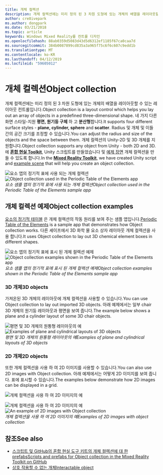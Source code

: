 ```yaml
---
title: 개체 컬렉션
description: 개체 컬렉션에는 미리 정의 된 3 차원 도형에 있는 개체의 배열을 레이아웃할 수 있는 레이아웃 컨트롤입니다.
author: cre8ivepark
ms.author: dongpark
ms.date: 03/21/2018
ms.topic: article
keywords: Windows Mixed Reality를 컨트롤 디자인
ms.openlocfilehash: 88ab0359d5083d43d5d6312ef1185f67ca0caa7d
ms.sourcegitcommit: 384b0087899cd835a3a965f75c6f6c607c9edd1b
ms.translationtype: MT
ms.contentlocale: ko-KR
ms.lasthandoff: 04/12/2019
ms.locfileid: "59605012"
---
```

# <a name="object-collection"></a><span data-ttu-id="553f3-104">개체 컬렉션</span><span class="sxs-lookup"><span data-stu-id="553f3-104">Object collection</span></span>

<span data-ttu-id="553f3-105">개체 컬렉션에는 미리 정의 된 3 차원 도형에 있는 개체의 배열을 레이아웃할 수 있는 레이아웃 컨트롤입니다.</span><span class="sxs-lookup"><span data-stu-id="553f3-105">Object collection is a layout control which helps you lay out an array of objects in a predefined three-dimensional shape.</span></span> <span data-ttu-id="553f3-106">네 가지 다른 화면 스타일-지원 **평면, 원기둥 구체** 하 고 **분산형**합니다.</span><span class="sxs-lookup"><span data-stu-id="553f3-106">It supports four different surface styles - **plane, cylinder, sphere** and **scatter**.</span></span> <span data-ttu-id="553f3-107">Radius 및 개체 및 이들 간의 공간 크기를 조정할 수 있습니다.</span><span class="sxs-lookup"><span data-stu-id="553f3-107">You can adjust the radius and size of the objects and the space between them.</span></span> <span data-ttu-id="553f3-108">개체 컬렉션의 Unity-2D 및 3D 개체를 지원합니다.</span><span class="sxs-lookup"><span data-stu-id="553f3-108">Object collection supports any object from Unity - both 2D and 3D.</span></span> <span data-ttu-id="553f3-109">에  **[혼합 현실 Toolkit](https://github.com/Microsoft/MixedRealityToolkit-Unity/blob/htk_release/Assets/HoloToolkit-Examples/UX/Readme/README_ObjectCollection.md)**, Unity 스크립트를 만들었습니다 및 [예제 장면](https://github.com/Microsoft/MixedRealityToolkit-Unity/blob/htk_release/Assets/HoloToolkit-Examples/UX/Scenes/ObjectCollectionExample.unity) 개체 컬렉션을 만들 수 있도록 합니다.</span><span class="sxs-lookup"><span data-stu-id="553f3-109">In the **[Mixed Reality Toolkit](https://github.com/Microsoft/MixedRealityToolkit-Unity/blob/htk_release/Assets/HoloToolkit-Examples/UX/Readme/README_ObjectCollection.md)**, we have created Unity script and [example scene](https://github.com/Microsoft/MixedRealityToolkit-Unity/blob/htk_release/Assets/HoloToolkit-Examples/UX/Scenes/ObjectCollectionExample.unity) that will help you create an object collection.</span></span>

<span data-ttu-id="553f3-110">![요소 앱의 정기적 표에 사용 되는 개체 컬렉션](images/640px-objectcollection-hero-640px.jpg)</span><span class="sxs-lookup"><span data-stu-id="553f3-110">![Object collection used in the Periodic Table of the Elements app](images/640px-objectcollection-hero-640px.jpg)</span></span><br>
<span data-ttu-id="553f3-111">*요소 샘플 앱의 정기적 표에 사용 되는 개체 컬렉션*</span><span class="sxs-lookup"><span data-stu-id="553f3-111">*Object collection used in the Periodic Table of the Elements sample app*</span></span>

## <a name="object-collection-examples"></a><span data-ttu-id="553f3-112">개체 컬렉션 예제</span><span class="sxs-lookup"><span data-stu-id="553f3-112">Object collection examples</span></span>

<span data-ttu-id="553f3-113">[요소의 정기적 테이블](periodic-table-of-the-elements.md) 은 개체 컬렉션의 작동 원리를 보여 주는 샘플 앱입니다.</span><span class="sxs-lookup"><span data-stu-id="553f3-113">[Periodic Table of the Elements](periodic-table-of-the-elements.md) is a sample app that demonstrates how Object collection works.</span></span> <span data-ttu-id="553f3-114">다른 셰이프에서 3D 화학 물 요소 상자 레이아웃 개체 컬렉션을 사용 합니다.</span><span class="sxs-lookup"><span data-stu-id="553f3-114">It uses Object collection to lay out 3D chemical element boxes in different shapes.</span></span>

<span data-ttu-id="553f3-115">![요소 앱의 정기적 표에 표시 된 개체 컬렉션 예제](images/periodictable-collections-1000px.jpg)</span><span class="sxs-lookup"><span data-stu-id="553f3-115">![Object collection examples shown in the Periodic Table of the Elements app](images/periodictable-collections-1000px.jpg)</span></span><br>
<span data-ttu-id="553f3-116">*요소 샘플 앱의 정기적 표에 표시 된 개체 컬렉션 예제*</span><span class="sxs-lookup"><span data-stu-id="553f3-116">*Object collection examples shown in the Periodic Table of the Elements sample app*</span></span>

### <a name="3d-objects"></a><span data-ttu-id="553f3-117">3D 개체</span><span class="sxs-lookup"><span data-stu-id="553f3-117">3D objects</span></span>

<span data-ttu-id="553f3-118">가져온된 3D 개체의 레이아웃에 개체 컬렉션을 사용할 수 있습니다.</span><span class="sxs-lookup"><span data-stu-id="553f3-118">You can use Object collection to lay out imported 3D objects.</span></span> <span data-ttu-id="553f3-119">아래 예제에서는 일부 chair 3D 개체의 원기둥 레이아웃과 평면을 보여 줍니다.</span><span class="sxs-lookup"><span data-stu-id="553f3-119">The example below shows a plane and a cylinder layout of some 3D chair objects.</span></span>

<span data-ttu-id="553f3-120">![평면 및 3D 개체의 원통형 레이아웃의 예](images/objectcollection-3dobjects-1000px.jpg)</span><span class="sxs-lookup"><span data-stu-id="553f3-120">![Examples of plane and cylindrical layouts of 3D objects](images/objectcollection-3dobjects-1000px.jpg)</span></span><br>
<span data-ttu-id="553f3-121">*평면 및 3D 개체의 원통형 레이아웃의 예*</span><span class="sxs-lookup"><span data-stu-id="553f3-121">*Examples of plane and cylindrical layouts of 3D objects*</span></span>

### <a name="2d-objects"></a><span data-ttu-id="553f3-122">2D 개체</span><span class="sxs-lookup"><span data-stu-id="553f3-122">2D objects</span></span>

<span data-ttu-id="553f3-123">또한 개체 컬렉션을 사용 하 여 2D 이미지를 사용할 수 있습니다.</span><span class="sxs-lookup"><span data-stu-id="553f3-123">You can also use 2D images with Object collection.</span></span> <span data-ttu-id="553f3-124">아래 예제에서는 어떻게 2D 이미지를 보여 줍니다. 표에 표시할 수 있습니다.</span><span class="sxs-lookup"><span data-stu-id="553f3-124">The examples below demonstrate how 2D images can be displayed in a grid.</span></span>

![개체 컬렉션을 사용 하 여 2D 이미지의 예](images/640px-layout-3dobjects-3.jpg)

<span data-ttu-id="553f3-126">![개체 컬렉션을 사용 하 여 2D 이미지의 예](images/640px-layout-2dimages.jpg)</span><span class="sxs-lookup"><span data-stu-id="553f3-126">![An example of 2D images with Object collection](images/640px-layout-2dimages.jpg)</span></span><br>
<span data-ttu-id="553f3-127">*개체 컬렉션을 사용 하 여 2D 이미지의 예*</span><span class="sxs-lookup"><span data-stu-id="553f3-127">*Examples of 2D images with object collection*</span></span>

## <a name="see-also"></a><span data-ttu-id="553f3-128">참조</span><span class="sxs-lookup"><span data-stu-id="553f3-128">See also</span></span>
* [<span data-ttu-id="553f3-129">스크립트 및 GitHub의 혼합 현실 도구 키트의 개체 컬렉션에 대 한 prefabs</span><span class="sxs-lookup"><span data-stu-id="553f3-129">Scripts and prefabs for Object collection in the Mixed Reality Toolkit on GitHub</span></span>](https://github.com/Microsoft/MixedRealityToolkit-Unity/tree/htk_release/Assets/HoloToolkit-Examples/UX)
* [<span data-ttu-id="553f3-130">상호 작용할 수 없는 개체</span><span class="sxs-lookup"><span data-stu-id="553f3-130">Interactable object</span></span>](interactable-object.md)
